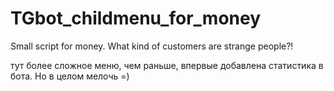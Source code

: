 # TGbot_childmenu_for_money
Small script for money. What kind of customers are strange people?!



тут более сложное меню, чем раньше, впервые добавлена статистика в бота. Но в целом мелочь =)
